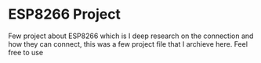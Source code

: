 # ESP8266 Project
Few project about ESP8266 which is I deep research on the connection and how they can connect, this was a few project file that I archieve here. Feel free to use

